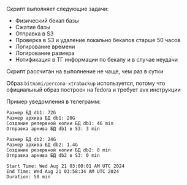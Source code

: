 Скрипт выполняет следующие задачи:
- Физический бекап базы
- Сжатие базы
- Отправка в S3
- Проверка в S3 и удаление локально бекапов старше 50 часов
- Логирование времени
- Логирование размера
- Нотификация в ТГ информации по бекапу и в случае неудачи

Скрипт рассчитан на выполнение не чаще, чем раз в сутки

Образ `bitnami/percona-xtrabackup` используется, потому что официальный образ построен на fedora и требует avx инструкции

Пример уведомления в телеграмм:
```text
Размер БД db1: 72G
Размер архива БД db1: 20G
Cоздание резервной копии БД db1: 46 min
Отправка архива БД db1 в S3: 3 min
         
Размер БД db2: 24G
Размер архива БД db2: 1.4G
Cоздание резервной копии БД db2: 8 min
Отправка архива БД db2 в S3: 0 min
         
Start Time: Wed Aug 21 03:00:01 AM UTC 2024
End Time: Wed Aug 21 03:58:34 AM UTC 2024
Duration: 58 min
```